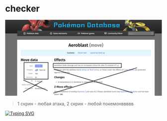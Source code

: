 # checker
<img src="https://github.com/petrovviacheslav/myitmo/blob/main/materials/pokemons/pok_att.png" max-width=200px>

> 1 скрин - любая атака, 2 скрин - любой покемонввввв

[![Typing SVG](https://readme-typing-svg.herokuapp.com?color=%2336BCF7&width=500&lines=ИТМО+-+институт+тёплых+мужских+отношений)](https://git.io/typing-svg)
